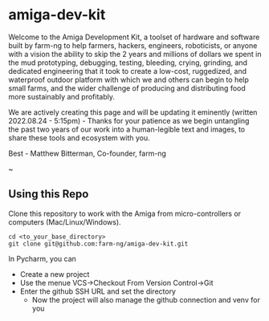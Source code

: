 # amiga-dev-kit
Welcome to the Amiga Development Kit, a toolset of hardware and software built by farm-ng to help farmers, hackers, engineers, roboticists, or anyone with a vision the ability to skip the 2 years and millions of dollars we spent in the mud prototyping, debugging, testing, bleeding, crying, grinding, and dedicated engineering that it took to create a low-cost, ruggedized, and waterproof outdoor platform with which we and others can begin to help small farms, and the wider challenge of producing and distributing food more sustainably and profitably.       

We are actively creating this page and will be updating it eminently (written 2022.08.24 - 5:15pm)  - Thanks for your patience as we begin untangling the past two years of our work into a human-legible text and images, to share these tools and ecosystem with you.  

Best - Matthew Bitterman, Co-founder, farm-ng

~



## Using this Repo

Clone this repository to work with the Amiga from micro-controllers or computers (Mac/Linux/Windows).

```
cd <to_your_base_directory>
git clone git@github.com:farm-ng/amiga-dev-kit.git
```

In Pycharm, you can 
* Create a new project
* Use the menue VCS->Checkout From Version Control->Git 
* Enter the github SSH URL and set the directory
   * Now the project will also manage the github connection and venv for you


